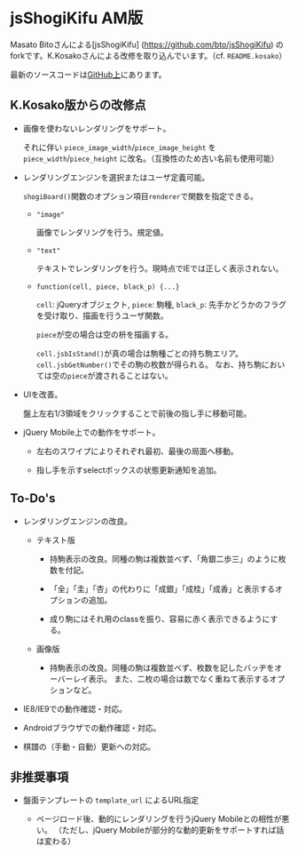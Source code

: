 jsShogiKifu AM版
================

Masato Bitoさんによる[jsShogiKifu] (https://github.com/bto/jsShogiKifu)
のforkです。K.Kosakoさんによる改修を取り込んでいます。（cf. `README.kosako`）

最新のソースコードは[GitHub上](https://github.com/knu/jsShogiKifu)にあります。

K.Kosako版からの改修点
----------------------

*   画像を使わないレンダリングをサポート。

    それに伴い `piece_image_width`/`piece_image_height` を
    `piece_width`/`piece_height` に改名。（互換性のため古い名前も使用可能）

*   レンダリングエンジンを選択またはユーザ定義可能。

    `shogiBoard()`関数のオプション項目`renderer`で関数を指定できる。

    -   `"image"`

        画像でレンダリングを行う。規定値。

    -   `"text"`

        テキストでレンダリングを行う。現時点でIEでは正しく表示されない。

    -   `function(cell, piece, black_p) {...}`

        `cell`: jQueryオブジェクト, `piece`: 駒種, `black_p`: 先手かどうかのフラグ
        を受け取り、描画を行うユーザ関数。

        `piece`が空の場合は空の枡を描画する。

        `cell.jsbIsStand()`が真の場合は駒種ごとの持ち駒エリア。
        `cell.jsbGetNumber()`でその駒の枚数が得られる。
        なお、持ち駒においては空の`piece`が渡されることはない。

*   UIを改善。

    盤上左右1/3領域をクリックすることで前後の指し手に移動可能。

*   jQuery Mobile上での動作をサポート。

    -   左右のスワイプによりそれぞれ最初、最後の局面へ移動。

    -   指し手を示すselectボックスの状態更新通知を追加。

To-Do's
-------

*   レンダリングエンジンの改良。

    -   テキスト版

        -   持駒表示の改良。同種の駒は複数並べず、「角銀二歩三」のように枚数を付記。

        -   「全」「圭」「杏」の代わりに「成銀」「成桂」「成香」と表示するオプションの追加。

        -   成り駒にはそれ用のclassを振り、容易に赤く表示できるようにする。

    -   画像版

        -   持駒表示の改良。同種の駒は複数並べず、枚数を記したバッヂをオーバーレイ表示。
            また、二枚の場合は数でなく重ねて表示するオプションなど。

*   IE8/IE9での動作確認・対応。

*   Androidブラウザでの動作確認・対応。

*   棋譜の（手動・自動）更新への対応。

非推奨事項
----------

*   盤面テンプレートの `template_url` によるURL指定

    - ページロード後、動的にレンダリングを行うjQuery Mobileとの相性が悪い。
      （ただし、jQuery Mobileが部分的な動的更新をサポートすれば話は変わる）

<!--
Local variables:
mode: markdown
coding: utf-8
end:
-->
